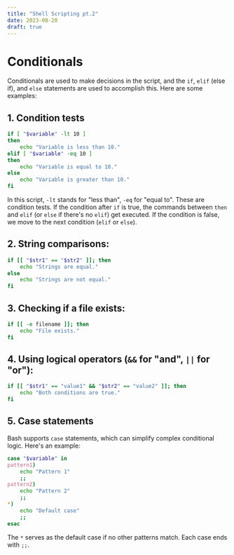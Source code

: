```yaml
---
title: "Shell Scripting pt.2"
date: 2023-08-20
draft: true
---
```

# Conditionals

Conditionals are used to make decisions in the script, and the `if`, `elif` (else if), and `else` statements are used to accomplish this. Here are some examples:



## 1. Condition tests

```bash
if [ "$variable" -lt 10 ]
then
    echo "Variable is less than 10."
elif [ "$variable" -eq 10 ]
then
    echo "Variable is equal to 10."
else
    echo "Variable is greater than 10."
fi
```

In this script, `-lt` stands for "less than", `-eq` for "equal to". These are condition tests. If the condition after `if` is true, the commands between `then` and `elif` (or `else` if there's no `elif`) get executed. If the condition is false, we move to the next condition (`elif` or `else`).


## 2. String comparisons:

   ```bash
   if [[ "$str1" == "$str2" ]]; then
       echo "Strings are equal."
   else
       echo "Strings are not equal."
   fi
   ```

## 3. Checking if a file exists:

   ```bash
   if [[ -e filename ]]; then
       echo "File exists."
   fi
   ```

## 4. Using logical operators (`&&` for "and", `||` for "or"):

   ```bash
   if [[ "$str1" == "value1" && "$str2" == "value2" ]]; then
       echo "Both conditions are true."
   fi
   ```

## 5. Case statements

   Bash supports `case` statements, which can simplify complex conditional logic. Here's an example:

   ```bash
   case "$variable" in
   pattern1)
       echo "Pattern 1"
       ;;
   pattern2)
       echo "Pattern 2"
       ;;
   *)
       echo "Default case"
       ;;
   esac
   ```

   The `*` serves as the default case if no other patterns match. Each case ends with `;;`.

